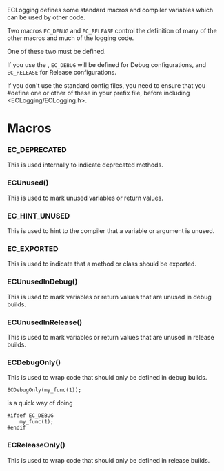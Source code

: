 ECLogging defines some standard macros and compiler variables which can be used by other code.

Two macros `EC_DEBUG` and `EC_RELEASE` control the definition of many of the other macros and much of the logging code.

One of these two must be defined. 

If you use the <StandardConfigFiles>, `EC_DEBUG` will be defined for Debug configurations, and `EC_RELEASE` for Release configurations.

If you don't use the standard config files, you need to ensure that you #define one or other of these in your prefix file, before including <ECLogging/ECLogging.h>.


# Macros

### EC_DEPRECATED

This is used internally to indicate deprecated methods.

### ECUnused()

This is used to mark unused variables or return values.

### EC_HINT_UNUSED

This is used to hint to the compiler that a variable or argument is unused.


### EC_EXPORTED

This is used to indicate that a method or class should be exported.


### ECUnusedInDebug()

This is used to mark variables or return values that are unused in debug builds.

### ECUnusedInRelease()

This is used to mark variables or return values that are unused in release builds.

### ECDebugOnly()

This is used to wrap code that should only be defined in debug builds.

    ECDebugOnly(my_func(1));

is a quick way of doing

    #ifdef EC_DEBUG
        my_func(1);
    #endif

### ECReleaseOnly()

This is used to wrap code that should only be defined in release builds.
